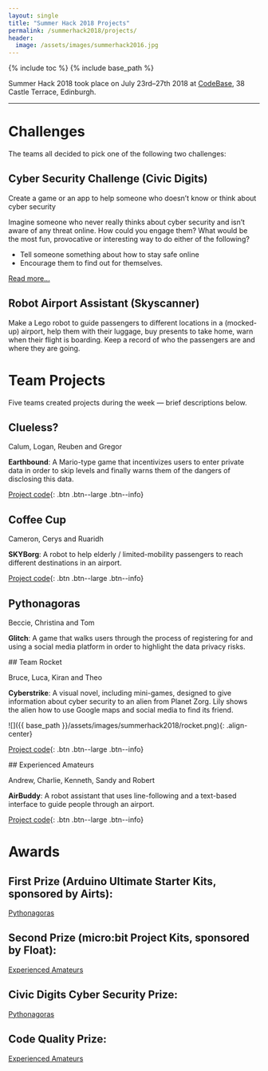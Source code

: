 ```yaml
--- 
layout: single
title: "Summer Hack 2018 Projects"
permalink: /summerhack2018/projects/
header:
  image: /assets/images/summerhack2016.jpg
--- 
```

{% include toc %}
{% include base_path %}

Summer Hack 2018 took place on July 23rd&ndash;27th 2018 at [CodeBase](https://goo.gl/maps/KD9Gru6wjzr), 38 Castle Terrace, Edinburgh. 

<!-- A big thanks to [Product Forge](https://productforge.io) for producing this brilliant video of the week's highlights:
<iframe width="560" height="315" src="https://www.youtube.com/embed/jh6mrX0uLZM" frameborder="0" allowfullscreen></iframe>
 -->
----
# Challenges

The teams all decided to pick one of the following two challenges:

## Cyber Security Challenge (Civic Digits)

Create a game or an app to help someone who doesn’t know or think about cyber security

Imagine someone who never really thinks about cyber security and isn’t aware of any threat online. How could you engage them? What would be the most fun, provocative or interesting way to do either of the following?
* Tell someone something about how to stay safe online
* Encourage them to find out for themselves.

[Read more...](/summerhack2018/cyber.html)

## Robot Airport Assistant (Skyscanner)

Make a Lego robot to guide passengers to different locations in a (mocked-up) airport, help them with their luggage, buy presents to take home, warn when their flight is boarding. Keep a record of who the passengers are and where they are going.

# Team Projects

Five teams created projects during the week &mdash; brief descriptions below.

<div class="block" markdown="1">

## Clueless?

Calum, Logan, Reuben and Gregor

**Earthbound**: A Mario-type game that incentivizes users to enter private data in order to skip levels and finally warns them of the dangers of disclosing this data. 

[Project code](https://drive.google.com/file/d/1LI8jV3ZFxO_j60yYKfqQBTs8_dh8vr09/view){: .btn .btn--large .btn--info}
</div>

<div class="block" markdown="1">

## Coffee Cup

Cameron, Cerys and Ruaridh

**SKYBorg**: A robot to help elderly / limited-mobility passengers to reach different destinations in an airport.

[Project code](https://github.com/CerysKitten25/coffee-cup){: .btn .btn--large .btn--info}
</div>

<div class="block" markdown="1">

## Pythonagoras

Beccie, Christina and Tom

**Glitch**: A game that walks users through the process of registering for and using a social media platform in order to highlight the data privacy risks. 

<!-- [Project code](https://github.com/sonicpose/9044){: .btn .btn--large .btn--info} -->
</div>

<div class="block" markdown="1">
## Team Rocket 

Bruce, Luca, Kiran and Theo

**Cyberstrike**: A visual novel, including mini-games, designed to give information about cyber security to an alien from Planet Zorg. Lily shows the alien how to use Google maps and social media to find its friend. 

![]({{ base_path }}/assets/images/summerhack2018/rocket.png){: .align-center}

[Project code](https://gitlab.com/brucekly/cyberstrike){: .btn .btn--large .btn--info}
</div>


<div class="block" markdown="1">
## Experienced Amateurs

Andrew, Charlie, Kenneth, Sandy and Robert

**AirBuddy**: A robot assistant that uses line-following and a text-based interface to guide people through an airport.

[Project code](http://gitlab.com/theexperiencedameteurs/projects){: .btn .btn--large .btn--info}
</div>

# Awards

## First Prize (Arduino Ultimate Starter Kits, sponsored by Airts):
[Pythonagoras](#pythonagoras)

## Second Prize (micro:bit Project Kits, sponsored by Float): 
[Experienced Amateurs](#experienced-amateurs)

## Civic Digits Cyber Security Prize: 
[Pythonagoras](#pythonagoras)

## Code Quality Prize: 
[Experienced Amateurs](#experienced-amateurs)

